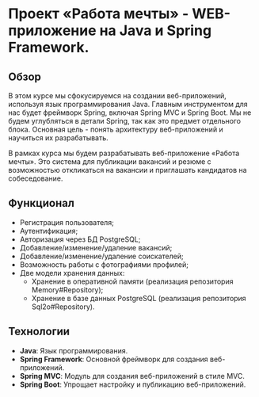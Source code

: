 # Проект «Работа мечты» - WEB-приложение на Java и Spring Framework.

## Обзор
В этом курсе мы сфокусируемся на создании веб-приложений, используя язык программирования Java. Главным инструментом для нас будет фреймворк Spring, включая Spring MVC и Spring Boot. Мы не будем углубляться в детали Spring, так как это предмет отдельного блока. Основная цель - понять архитектуру веб-приложений и научиться их разрабатывать.

В рамках курса мы будем разрабатывать веб-приложение «Работа мечты». Это система для публикации вакансий и резюме с возможностью откликаться на вакансии и приглашать кандидатов на собеседование.

## Функционал

* Регистрация пользователя;
* Аутентификация;
* Авторизация через БД PostgreSQL;
* Добавление/изменение/удаление вакансий;
* Добавление/изменение/удаление соискателей;
* Возможность работы с фотографиями профилей;
* Две модели хранения данных:
  - Хранение в оперативной памяти (реализация репозитория Memory#Repository);
  - Хранение в базе данных PostgreSQL (реализация репозитория Sql2o#Repository).

## Технологии
- **Java**: Язык программирования.
- **Spring Framework**: Основной фреймворк для создания веб-приложений.
- **Spring MVC**: Модуль для создания веб-приложений в стиле MVC.
- **Spring Boot**: Упрощает настройку и публикацию веб-приложений.
